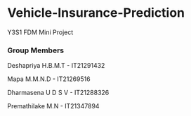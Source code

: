 # Vehicle-Insurance-Prediction
Y3S1 FDM Mini Project

### Group Members
Deshapriya H.B.M.T - IT21291432

Mapa M.M.N.D - IT21269516 

Dharmasena U D S V - IT21288326 

Premathilake M.N - IT21347894